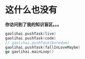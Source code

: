 # 这什么也没有

**你访问到了我的知识盲区。。。**

```go
gaolihai.pushTask(live)
gaolihai.pushTask(code)
// gaolihai.pushTask(boredom)
gaolihai.pushTask(fallInLoveMaybe)
go gaolihai.mainLoop()
```
